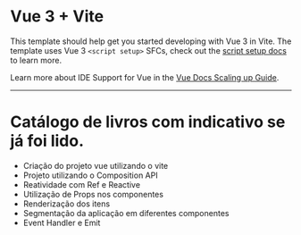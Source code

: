 # Vue 3 + Vite

This template should help get you started developing with Vue 3 in Vite. The template uses Vue 3 `<script setup>` SFCs, check out the [script setup docs](https://v3.vuejs.org/api/sfc-script-setup.html#sfc-script-setup) to learn more.

Learn more about IDE Support for Vue in the [Vue Docs Scaling up Guide](https://vuejs.org/guide/scaling-up/tooling.html#ide-support).


******

# Catálogo de livros com indicativo se já foi lido.

- Criação do projeto vue utilizando o vite
- Projeto utilizando o Composition API
- Reatividade com Ref e Reactive
- Utilização de Props nos componentes
- Renderização dos itens
- Segmentação da aplicação em diferentes componentes
- Event Handler e Emit 
